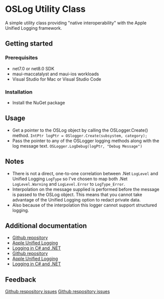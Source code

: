 # OSLog Utility Class

A simple utility class providing "native interoperability" with the Apple Unified Logging framework. 

## Getting started

### Prerequisites

* net7.0 or net8.0 SDK
* maui-maccatalyst and maui-ios workloads
* Visual Studio for Mac or Visual Studio Code

### Installation

* Install the NuGet package

## Usage

* Get a pointer to the OSLog object by calling the OSLogger.Create() method.
`IntPtr logPtr = OSlogger.Create(subsystem, category);`
* Pass the pointer to any of the OSLogger logging methods along with the log message text.
`OSLogger.LogDebug(logPtr, "Debug Message")`

## Notes

* There is not a direct, one-to-one correlation between .Net `LogLevel` and Unified Logging `LogType` so I've chosen to map both .Net `LogLevel.Warning` and `LogLevel.Error` to `LogType_Error`.
* Interpolation on the message supplied is performed before the message is passed to the OSLog object. This means that you cannot take advantage of the Unified Logging option to redact private data.
* Also because of the interpolation this logger cannot support structured logging.

## Additional documentation

* [Github repository](https://github.com/timgreynolds/OSLog/)
* [Apple Unified Logging](https://developer.apple.com/documentation/os/logging?language=objc)
* [Logging in C# and .NET](https://learn.microsoft.com/en-us/dotnet/core/extensions/logging?tabs=command-line)
* [Github repository](https://github.com/timgreynolds/OSLog/)
* [Apple Unified Logging](https://developer.apple.com/documentation/os/logging?language=objc)
* [Logging in C# and .NET](https://learn.microsoft.com/en-us/dotnet/core/extensions/logging?tabs=command-line)

## Feedback
[Github respository issues](https://github.com/timgreynolds/OSLog/issues)
[Github respository issues](https://github.com/timgreynolds/OSLog/issues)
